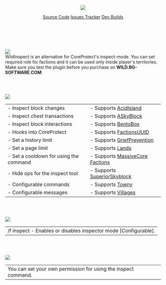 <center>
<img src="./images/wildinspect-logo.png" />

<a href="https://github.com/OmerBenGera/WildInspect/" target="_blank" rel="noopener noreferrer" class="purchase" id="wi-purchase">Source Code</a>
<a href="https://github.com/OmerBenGera/WildInspect/issues" target="_blank" rel="noopener noreferrer" class="purchase" id="wi-purchase">Issues Tracker</a>
<a href="https://hub.bg-software.com/job/WildInspect/" target="_blank" rel="noopener noreferrer" class="purchase" id="wi-purchase">Dev Builds</a>

</center>

<br><br><br><br>

<img src="./images/wi-description.png" id="description" /><br>
WildInspect is an alternative for CoreProtect's inspect-mode. You can set required role for factions and it can be used only inside player's territories.<br>
Make sure you test the plugin before you purchase on **WILD.BG-SOFTWARE.COM**

<br><br>

<img src="./images/wi-features.png" id="features" /><br>
<div class="clean-table offset-table">

|                                        |                                                                             |
|----------------------------------------|-----------------------------------------------------------------------------|
| - Inspect block changes                | - Supports [AcidIsland](https://www.spigotmc.org/resources/581/)            |
| - Inspect chest transactions           | - Supports [ASkyBlock](https://www.spigotmc.org/resources/1220/)            |
| - Inspect block interactions           | - Supports [BentoBox](https://github.com/BentoBoxWorld/BentoBox/)           |
| - Hooks into CoreProtect               | - Supports [FactionsUUID](https://www.spigotmc.org/resources/1035/)         |
| - Set a history limit                  | - Supports [GriefPrevention](https://www.spigotmc.org/resources/1884/)      |
| - Set a page limit                     | - Supports [Lands](https://www.spigotmc.org/resources/53313/)               |
| - Set a cooldown for using the command | - Supports [MassiveCore Factions](https://www.spigotmc.org/resources/1900/) |
| - Hide ops for the inspect tool        | - Supports [SuperiorSkyblock](https://www.spigotmc.org/resources/63905/)    |
| - Configurable commands                | - Supports [Towny](https://github.com/TownyAdvanced/Towny/)                 |
| - Configurable messages                | - Supports [Villages](https://www.spigotmc.org/resources/67871/)            |
</div>

<br><br>

<img src="./images/wi-commands.png" id="commands" /><br>
<div class="clean-table offset-table">

|                                                                 |
|-----------------------------------------------------------------|
| /f inspect - Enables or disables inspector mode [Configurable]. |
</div>

<br><br>

<img src="./images/wi-permissions.png" id="permissions" /><br>
<div class="clean-table offset-table">

|                                                                |
|----------------------------------------------------------------|
| You can set your own permission for using the inspect command. |
</div>